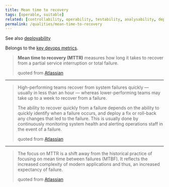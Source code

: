 ```yaml
---
title: Mean time to recovery
tags: [operable, suitable]
related: [controllability, operability, testability, analysability, deployability, devops-metrics]
permalink: /qualities/mean-time-to-recovery
---
```



See also [deployability](/qualities/deployability)

Belongs to the [key devops metrics](/qualities/devops-metrics).

>**Mean time to recovery (MTTR)** measures how long it takes to recover from a partial service interruption or total failure. 
>
>quoted from [Atlassian](https://www.atlassian.com/devops/frameworks/devops-metrics)

<hr class="with-no-margin"/>

>High-performing teams recover from system failures quickly — usually in less than an hour — whereas lower-performing teams may take up to a week to recover from a failure. 
>
>The ability to recover quickly from a failure depends on the ability to quickly identify when a failure occurs, and deploy a fix or roll-back any changes that led to the failure. 
>This is usually done by continuously monitoring system health and alerting operations staff in the event of a failure. 
>
>quoted from [Atlassian](https://www.atlassian.com/devops/frameworks/devops-metrics)

<hr class="with-no-margin"/>

>The focus on MTTR is a shift away from the historical practice of focusing on mean time between failures (MTBF). 
>It reflects the increased complexity of modern applications and thus, an increased expectancy of failure.
>
>quoted from [Atlassian](https://www.atlassian.com/devops/frameworks/devops-metrics)

